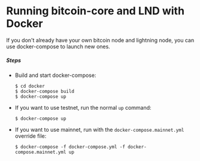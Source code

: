 # Running bitcoin-core and LND with Docker

If you don't already have your own bitcoin node and lightning node, you can use docker-compose to launch new ones.

##### Steps
- Build and start docker-compose:
	```
	$ cd docker
	$ docker-compose build
	$ docker-compose up
	```
- If you want to use testnet, run the normal `up` command:
	```
	$ docker-compose up
	```
- If you want to use mainnet, run with the `docker-compose.mainnet.yml` override file:
	```
	$ docker-compose -f docker-compose.yml -f docker-compose.mainnet.yml up
	```
